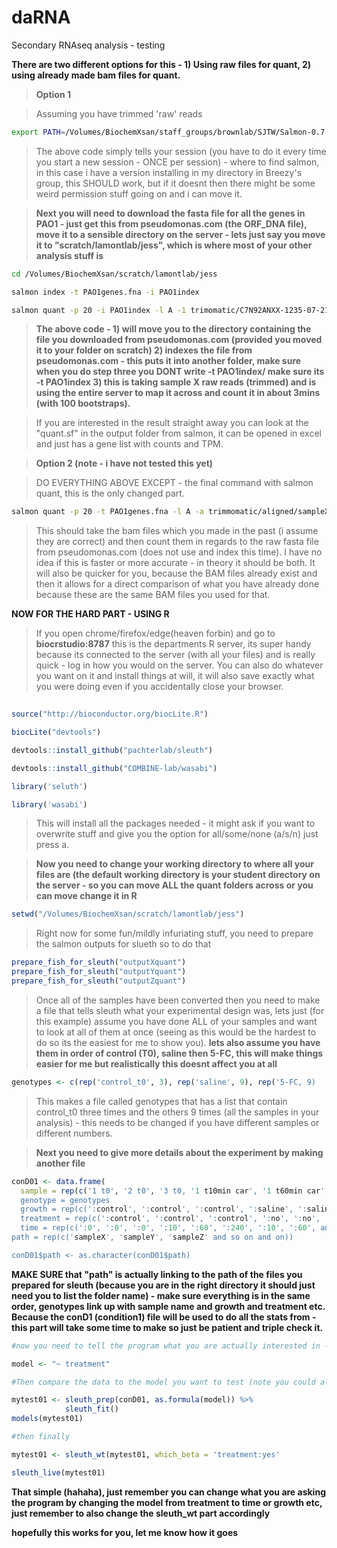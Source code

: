 # daRNA
Secondary RNAseq analysis - testing

**There are two different options for this - 1) Using raw files for quant, 2) using already made bam files for quant.**

>**Option 1**

>Assuming you have trimmed 'raw' reads

```bash
export PATH=/Volumes/BiochemXsan/staff_groups/brownlab/SJTW/Salmon-0.7.2_linux_x86_64/bin/:$PATH

```
>The above code simply tells your session (you have to do it every time you start a new session - ONCE per session) - where to find salmon, in this case i have a version installing in my directory in Breezy's group, this SHOULD work, but if it doesnt then there might be some weird permission stuff going on and i can move it.

>**Next you will need to download the fasta file for all the genes in PAO1 - just get this from pseudomonas.com (the ORF_DNA file), move it to a sensible directory on the server - lets just say you move it to "scratch/lamontlab/jess", which is where most of your other analysis stuff is**

```bash
cd /Volumes/BiochemXsan/scratch/lamontlab/jess

salmon index -t PAO1genes.fna -i PAO1index

salmon quant -p 20 -i PAO1index -l A -1 trimomatic/C7N92ANXX-1235-07-21-1_L007_R1_Trim.gz -2 trimomatic/C7N92ANXX-1235-07-21-1_L007_R2_Trim.gz -o sampleXquant --numBootstraps 100

```
>**The above code - 1) will move you to the directory containing the file you downloaded from pseudomonas.com (provided you moved it to your folder on scratch) 2) indexes the file from pseudomonas.com - this puts it into another folder, make sure when you do step three you DONT write -t PAO1index/ make sure its -t PAO1index  3) this is taking sample X raw reads (trimmed) and is using the entire server to map it across and count it in about 3mins (with 100 bootstraps).**

>If you are interested in the result straight away you can look at the "quant.sf" in the output folder from salmon, it can be opened in excel and just has a gene list with counts and TPM.

>**Option 2 (note - i have not tested this yet)**

>DO EVERYTHING ABOVE EXCEPT - the final command with salmon quant, this is the only changed part.

```bash
salmon quant -p 20 -t PAO1genes.fna -l A -a trimmomatic/aligned/sampleX.bam.bam -o sampleXquant --numBootstraps 100

```

>This should take the bam files which you made in the past (i assume they are correct) and then count them in regards to the raw fasta file from pseudomonas.com (does not use and index this time). I have no idea if this is faster or more accurate - in theory it should be both. It will also be quicker for you, because the BAM files already exist and then it allows for a direct comparison of what you have already done because these are the same BAM files you used for that.

**NOW FOR THE HARD PART - USING R**

>If you open chrome/firefox/edge(heaven forbin) and go to **biocrstudio:8787** this is the departments R server, its super handy because its connected to the server (with all your files) and is really quick - log in how you would on the server. You can also do whatever you want on it and install things at will, it will also save exactly what you were doing even if you accidentally close your browser.

```R
 
source("http://bioconductor.org/biocLite.R")

biocLite("devtools")   

devtools::install_github("pachterlab/sleuth")

devtools::install_github("COMBINE-lab/wasabi")

library('seluth')

library('wasabi')

```
>This will install all the packages needed - it might ask if you want to overwrite stuff and give you the option for all/some/none (a/s/n) just press a.

>**Now you need to change your working directory to where all your files are (the default working directory is your student directory on the server - so you can move ALL the quant folders across or you can move change it in R**

```R
setwd("/Volumes/BiochemXsan/scratch/lamontlab/jess")

```
>Right now for some fun/mildly infuriating stuff, you need to prepare the salmon outputs for slueth so to do that

```R
prepare_fish_for_sleuth("outputXquant")
prepare_fish_for_sleuth("outputYquant")
prepare_fish_for_sleuth("outputZquant")

```
>Once all of the samples have been converted then you need to make a file that tells sleuth what your experimental design was, lets just (for this example) assume you have done ALL of your samples and want to look at all of them at once (seeing as this would be the hardest to do so its the easiest for me to show you). **lets also assume you have them in order of control (T0), saline then 5-FC, this will make things easier for me but realistically this doesnt affect you at all**

```R
genotypes <- c(rep('control_t0', 3), rep('saline', 9), rep('5-FC, 9)

```
>This makes a file called genotypes that has a list that contain control_t0 three times and the others 9 times (all the samples in your analysis) - this needs to be changed if you have different samples or different numbers.

>**Next you need to give more details about the experiment by making another file**

```R
conD01 <- data.frame(
  sample = rep(c('1 t0', '2 t0', '3 t0, '1 t10min car', '1 t60min car', '1 t4h car', '2 t10min car', and so on and on)
  genotype = genotypes
  growth = rep(c(':control', ':control', ':control', ':saline', ':saline', ':saline', ':saline', and so on and on)
  treatment = rep(c(':control', ':control', ':control', ':no', ':no', ':no', ':no', and so on and on)
  time = rep(c(':0', ':0', ':0', ':10', ':60', ':240', ':10', ':60', and so on you get the idea by this point)
path = rep(c('sampleX', 'sampleY', 'sampleZ' and so on and on))

conD01$path <- as.character(conD01$path)

```
**MAKE SURE that "path" is actually linking to the path of the files you prepared for sleuth (because you are in the right directory it should just need you to list the folder name) - make sure everything is in the same order, genotypes link up with sample name and growth and treatment etc. Because the conD1 (condition1) file will be used to do all the stats from - this part will take some time to make so just be patient and triple check it.**

```R
#now you need to tell the program what you are actually interested in - ie : treatment

model <- "~ treatment"

#Then compare the data to the model you want to test (note you could also put time or growth etc)

mytest01 <- sleuth_prep(conD01, as.formula(model)) %>%
            sleuth_fit()
models(mytest01)

#then finally

mytest01 <- sleuth_wt(mytest01, which_beta = 'treatment:yes'

sleuth_live(mytest01)

```

**That simple (hahaha), just remember you can change what you are asking the program by changing the model from treatment to time or growth etc, just remember to also change the sleuth_wt part accordingly**

**hopefully this works for you, let me know how it goes**


  






